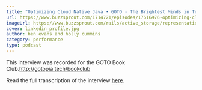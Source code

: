 ```yaml
---
title: "Optimizing Cloud Native Java • GOTO - The Brightest Minds in Tech"
url: https://www.buzzsprout.com/1714721/episodes/17616976-optimizing-cloud-native-java-ben-evans-holly-cummins
imageUrl: https://www.buzzsprout.com/rails/active_storage/representations/redirect/eyJfcmFpbHMiOnsibWVzc2FnZSI6IkJBaHBCTk8yTVFJPSIsImV4cCI6bnVsbCwicHVyIjoiYmxvYl9pZCJ9fQ==--4db10614af66afbac17d82459e95ab16cca697ce/eyJfcmFpbHMiOnsibWVzc2FnZSI6IkJBaDdDVG9MWm05eWJXRjBPZ2hxY0djNkUzSmxjMmw2WlY5MGIxOW1hV3hzV3docEFmcHBBZnA3QmpvSlkzSnZjRG9MWTJWdWRISmxPZ3B6WVhabGNuc0dPZ3h4ZFdGc2FYUjVhVUU2RUdOdmJHOTFjbk53WVdObFNTSUpjM0puWWdZNkJrVlUiLCJleHAiOm51bGwsInB1ciI6InZhcmlhdGlvbiJ9fQ==--bfdad5b04912fa8a9db85eb3989e46c5908e2723/linkedin_profile.jpg
cover: linkedin_profile.jpg
author: ben evans and holly cummins
category: performance
type: podcast
---
```


This interview was recorded for the GOTO Book Club.http://gotopia.tech/bookclub

Read the full transcription of the interview [here](https://gotopia.tech/episodes/363/optimizing-cloud-native-java).
